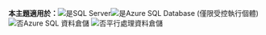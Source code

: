 <Token>**本主題適用於：**![是](media/yes.png)SQL Server![是](media/yes.png)Azure SQL Database (僅限受控執行個體)![否](media/no.png)Azure SQL 資料倉儲 ![否](media/no.png)平行處理資料倉儲 </Token>